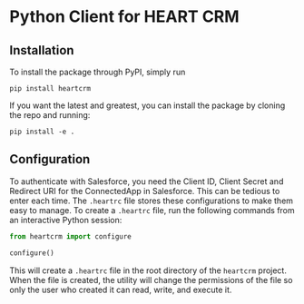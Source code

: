 # Python Client for HEART CRM

## Installation

To install the package through PyPI, simply run

```
pip install heartcrm
```

If you want the latest and greatest, you can install the package by cloning the repo and running:
```
pip install -e .
```

## Configuration

To authenticate with Salesforce, you need the Client ID, Client Secret and Redirect URI for the ConnectedApp in Salesforce. This can be tedious to enter each time. The `.heartrc` file stores these configurations to make them easy to manage. To create a `.heartrc` file, run the following commands from an interactive Python session:

```python
from heartcrm import configure

configure()
```

This will create a `.heartrc` file in the root directory of the `heartcrm` project. When the file is created, the utility will change the permissions of the file so only the user who created it can read, write, and execute it.

